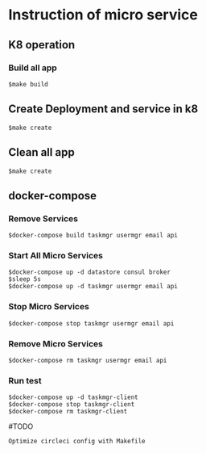# Instruction of micro service

## K8 operation
### Build all app
    $make build

## Create Deployment and service in k8
    $make create
    
## Clean all app
    $make create

## docker-compose
### Remove Services

    $docker-compose build taskmgr usermgr email api

### Start All Micro Services

    $docker-compose up -d datastore consul broker
    $sleep 5s
    $docker-compose up -d taskmgr usermgr email api

### Stop Micro Services

    $docker-compose stop taskmgr usermgr email api

### Remove Micro Services

    $docker-compose rm taskmgr usermgr email api

### Run test

    $docker-compose up -d taskmgr-client
    $docker-compose stop taskmgr-client
    $docker-compose rm taskmgr-client


#TODO

    Optimize circleci config with Makefile
